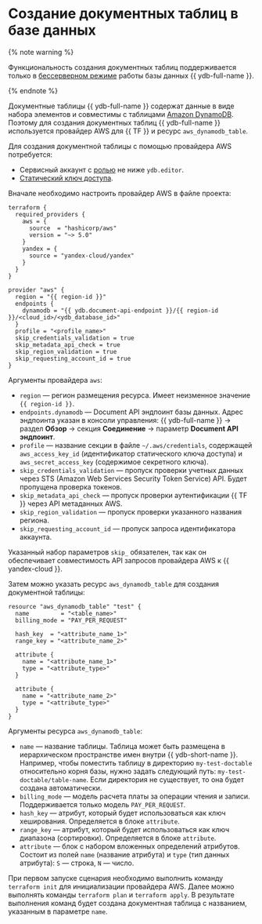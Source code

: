 # Создание документных таблиц в базе данных

{% note warning %}

Функциональность создания документных таблиц поддерживается только в [бессерверном режиме](../concepts/serverless-and-dedicated.md#serverless) работы базы данных {{ ydb-full-name }}.

{% endnote %}

Документные таблицы {{ ydb-full-name }} содержат данные в виде набора элементов и совместимы с таблицами [Amazon DynamoDB](https://docs.aws.amazon.com/amazondynamodb/latest/developerguide/HowItWorks.CoreComponents.html#HowItWorks.CoreComponents.TablesItemsAttributes). Поэтому для создания документных таблиц {{ ydb-full-name }} используется провайдер AWS для {{ TF }} и ресурс `aws_dynamodb_table`.

Для создания документной таблицы с помощью провайдера AWS потребуется:
* Сервисный аккаунт с [ролью](../security/index.md#ydb-editor) не ниже `ydb.editor`.
* [Статический ключ доступа](../../iam/concepts/authorization/access-key.md). 

Вначале необходимо настроить провайдер AWS в файле проекта:

```hcl
terraform {
  required_providers {
    aws = {
      source  = "hashicorp/aws"
      version = "~> 5.0"
    }
    yandex = {
      source = "yandex-cloud/yandex"
    }
  }
}

provider "aws" {
  region = "{{ region-id }}"
  endpoints {
    dynamodb = "{{ ydb.document-api-endpoint }}/{{ region-id }}/<cloud_id>/<ydb_database_id>"
  }
  profile = "<profile_name>"
  skip_credentials_validation = true
  skip_metadata_api_check = true
  skip_region_validation = true
  skip_requesting_account_id = true
}
```

Аргументы провайдера `aws`:
* `region` — регион размещения ресурса. Имеет неизменное значение `{{ region-id }}`.
* `endpoints.dynamodb` — Document API эндпоинт базы данных. Адрес эндпоинта указан в консоли управления: {{ ydb-full-name }} → раздел **Обзор** → секция **Соединение** → параметр **Document API эндпоинт**.
* `profile` — название секции в файле `~/.aws/credentials`, содержащей `aws_access_key_id` (идентификатор статического ключа доступа) и `aws_secret_access_key` (содержимое секретного ключа).
* `skip_credentials_validation` — пропуск проверки учетных данных через STS (Amazon Web Services Security Token Service) API. Будет пропущена проверка токенов.
* `skip_metadata_api_check` — пропуск проверки аутентификации {{ TF }} через API метаданных AWS.
* `skip_region_validation` — пропуск проверки указанного названия региона.
* `skip_requesting_account_id` — пропуск запроса идентификатора аккаунта.

Указанный набор параметров `skip_` обязателен, так как он обеспечивает совместимость API запросов провайдера AWS к {{ yandex-cloud }}.   

Затем можно указать ресурс `aws_dynamodb_table` для создания документной таблицы:

```hcl
resource "aws_dynamodb_table" "test" {
  name         = "<table_name>"
  billing_mode = "PAY_PER_REQUEST"

  hash_key  = "<attribute_name_1>"
  range_key = "<attribute_name_2>"

  attribute {
    name = "<attribute_name_1>"
    type = "<attribute_type>"
  }

  attribute {
    name = "<attribute_name_2>"
    type = "<attribute_type>"
  }
}
```

Аргументы ресурса `aws_dynamodb_table`:
* `name` — название таблицы. Таблица может быть размещена в иерархическом пространстве имен внутри {{ ydb-short-name }}. Например, чтобы поместить таблицу в директорию `my-test-doctable` относительно корня базы, нужно задать следующий путь: `my-test-doctable/table-name`. Если директория не существует, то она будет создана автоматически.
* `billing_mode` — модель расчета платы за операции чтения и записи. Поддерживается только модель `PAY_PER_REQUEST`.
* `hash_key` — атрибут, который будет использоваться как ключ хеширования. Определяется в блоке `attribute`.
* `range_key` — атрибут, который будет использоваться как ключ диапазона (сортировки). Определяется в блоке `attribute`.
* `attribute` — блок с набором вложенных определений атрибутов. Состоит из полей `name` (название атрибута) и `type` (тип данных атрибута): `S` — строка, `N` — число.

При первом запуске сценария необходимо выполнить команду `terraform init` для инициализации провайдера AWS. Далее можно выполнять команды `terraform plan` и `terraform apply`. В результате выполнения команд будет создана документная таблица с названием, указанным в параметре `name`.